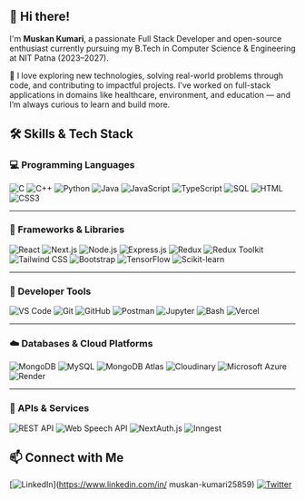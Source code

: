 ## 👋 Hi there!

I'm **Muskan Kumari**, a passionate Full Stack Developer and open-source enthusiast currently pursuing my B.Tech in Computer Science & Engineering at NIT Patna (2023–2027).

🚀 I love exploring new technologies, solving real-world problems through code, and contributing to impactful projects. I’ve worked on full-stack applications in domains like healthcare, environment, and education — and I’m always curious to learn and build more.






## 🛠️ Skills & Tech Stack

### 💻 Programming Languages
![C](https://img.shields.io/badge/C-00599C?style=flat&logo=c&logoColor=white)
![C++](https://img.shields.io/badge/C++-00599C?style=flat&logo=c%2B%2B&logoColor=white)
![Python](https://img.shields.io/badge/Python-3776AB?style=flat&logo=python&logoColor=white)
![Java](https://img.shields.io/badge/Java-ED8B00?style=flat&logo=java&logoColor=white)
![JavaScript](https://img.shields.io/badge/JavaScript-F7DF1E?style=flat&logo=javascript&logoColor=black)
![TypeScript](https://img.shields.io/badge/TypeScript-3178C6?style=flat&logo=typescript&logoColor=white)
![SQL](https://img.shields.io/badge/SQL-4479A1?style=flat&logo=mysql&logoColor=white)
![HTML](https://img.shields.io/badge/HTML5-E34F26?style=flat&logo=html5&logoColor=white)
![CSS3](https://img.shields.io/badge/CSS3-1572B6?style=flat&logo=css3&logoColor=white)

---

### 🧩 Frameworks & Libraries
![React](https://img.shields.io/badge/React-61DAFB?style=flat&logo=react&logoColor=black)
![Next.js](https://img.shields.io/badge/Next.js-000000?style=flat&logo=next.js&logoColor=white)
![Node.js](https://img.shields.io/badge/Node.js-339933?style=flat&logo=node.js&logoColor=white)
![Express.js](https://img.shields.io/badge/Express.js-000000?style=flat&logo=express&logoColor=white)
![Redux](https://img.shields.io/badge/Redux-764ABC?style=flat&logo=redux&logoColor=white)
![Redux Toolkit](https://img.shields.io/badge/Redux_Toolkit-593D88?style=flat&logo=redux&logoColor=white)
![Tailwind CSS](https://img.shields.io/badge/Tailwind-06B6D4?style=flat&logo=tailwindcss&logoColor=white)
![Bootstrap](https://img.shields.io/badge/Bootstrap-7952B3?style=flat&logo=bootstrap&logoColor=white)
![TensorFlow](https://img.shields.io/badge/TensorFlow-FF6F00?style=flat&logo=tensorflow&logoColor=white)
![Scikit-learn](https://img.shields.io/badge/scikit--learn-F7931E?style=flat&logo=scikit-learn&logoColor=white)

---

### 🧰 Developer Tools
![VS Code](https://img.shields.io/badge/VS%20Code-007ACC?style=flat&logo=visual-studio-code&logoColor=white)
![Git](https://img.shields.io/badge/Git-F05032?style=flat&logo=git&logoColor=white)
![GitHub](https://img.shields.io/badge/GitHub-181717?style=flat&logo=github&logoColor=white)
![Postman](https://img.shields.io/badge/Postman-FF6C37?style=flat&logo=postman&logoColor=white)
![Jupyter](https://img.shields.io/badge/Jupyter-F37626?style=flat&logo=jupyter&logoColor=white)
![Bash](https://img.shields.io/badge/Bash-121011?style=flat&logo=gnu-bash&logoColor=white)
![Vercel](https://img.shields.io/badge/Vercel-000000?style=flat&logo=vercel&logoColor=white)

---

### ☁️ Databases & Cloud Platforms
![MongoDB](https://img.shields.io/badge/MongoDB-47A248?style=flat&logo=mongodb&logoColor=white)
![MySQL](https://img.shields.io/badge/MySQL-4479A1?style=flat&logo=mysql&logoColor=white)
![MongoDB Atlas](https://img.shields.io/badge/MongoDB_Atlas-2F855A?style=flat&logo=mongodb&logoColor=white)
![Cloudinary](https://img.shields.io/badge/Cloudinary-3448C5?style=flat&logo=cloudinary&logoColor=white)
![Microsoft Azure](https://img.shields.io/badge/Azure-0078D4?style=flat&logo=microsoft-azure&logoColor=white)
![Render](https://img.shields.io/badge/Render-46E3B7?style=flat&logo=render&logoColor=black)

---

### 🔌 APIs & Services
![REST API](https://img.shields.io/badge/REST%20API-02569B?style=flat&logo=api&logoColor=white)
![Web Speech API](https://img.shields.io/badge/Web%20Speech%20API-FF5722?style=flat)
![NextAuth.js](https://img.shields.io/badge/NextAuth.js-000000?style=flat&logo=next.js&logoColor=white)
![Inngest](https://img.shields.io/badge/Inngest-0080FF?style=flat)









## 📫 Connect with Me

[![LinkedIn](https://img.shields.io/badge/LinkedIn-blue?style=for-the-badge&logo=linkedin&logoColor=white)](https://www.linkedin.com/in/
muskan-kumari25859)
[![Twitter](https://img.shields.io/badge/Twitter-1DA1F2?style=for-the-badge&logo=twitter&logoColor=white)](https://twitter.com/yourTwitterHandle)

